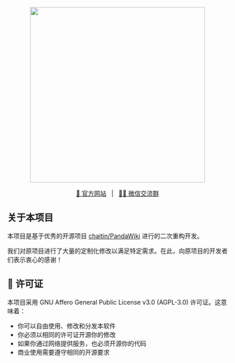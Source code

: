 <p align="center">
  <img src="/images/banner.png" width="400" />
</p>

<p align="center">
  <a target="_blank" href="https://ly.safepoint.cloud/Br48PoX">📖 官方网站</a> &nbsp; | &nbsp;
  <a target="_blank" href="/images/wechat.png">🙋‍♂️ 微信交流群</a>
</p>

## 关于本项目

本项目是基于优秀的开源项目 [chaitin/PandaWiki](https://github.com/chaitin/PandaWiki) 进行的二次重构开发。

我们对原项目进行了大量的定制化修改以满足特定需求。在此，向原项目的开发者们表示衷心的感谢！

## 📝 许可证

本项目采用 GNU Affero General Public License v3.0 (AGPL-3.0) 许可证。这意味着：

- 你可以自由使用、修改和分发本软件
- 你必须以相同的许可证开源你的修改
- 如果你通过网络提供服务，也必须开源你的代码
- 商业使用需要遵守相同的开源要求
